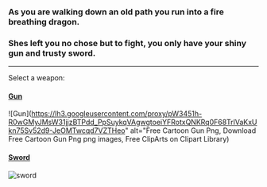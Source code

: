  
### As you are walking down an old path you run into a fire breathing dragon.
### Shes left you no chose but to fight, you only have your shiny gun and trusty sword.
---
Select a weapon:
#### [Gun](fight-gun.md)			
![Gun](https://lh3.googleusercontent.com/proxy/pW3451h-R0wGMyJMsW31jjzBTPdd_PpSuykqVAgwgtoeiYFRotxQNKRq0F68TrlVaKxUkn75Sv52d9-JeOMTwcqd7VZTHeo" alt="Free Cartoon Gun Png, Download Free Cartoon Gun Png png images, Free  ClipArts on Clipart Library)
#### [Sword](sword-fight.md)
![sword](https://www.google.com/url?sa=i&url=https%3A%2F%2Fwww.pngitem.com%2Fmiddle%2FiTioxJx_drawing-knife-cartoon-easy-drawing-of-a-sword%2F&psig=AOvVaw2IfSnsot7ASWp0VqRy2Jwj&ust=1619209758395000&source=images&cd=vfe&ved=0CAIQjRxqFwoTCKDK5NbYkvACFQAAAAAdAAAAABAD)